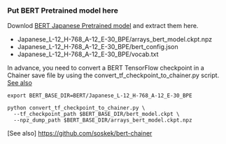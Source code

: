 ### Put BERT Pretrained model here

Downlod [BERT Japanese Pretrained model](http://nlp.ist.i.kyoto-u.ac.jp/index.php?BERT日本語Pretrainedモデル) and extract them here.

- Japanese_L-12_H-768_A-12_E-30_BPE/arrays_bert_model.ckpt.npz
- Japanese_L-12_H-768_A-12_E-30_BPE/bert_config.json
- Japanese_L-12_H-768_A-12_E-30_BPE/vocab.txt

In advance, you need to convert a BERT TensorFlow checkpoint in a Chainer save file by using the convert_tf_checkpoint_to_chainer.py script. [See also](https://github.com/soskek/bert-chainer)

```
export BERT_BASE_DIR=BERT/Japanese_L-12_H-768_A-12_E-30_BPE

python convert_tf_checkpoint_to_chainer.py \
  --tf_checkpoint_path $BERT_BASE_DIR/bert_model.ckpt \
  --npz_dump_path $BERT_BASE_DIR/arrays_bert_model.ckpt.npz

```

[See also] https://github.com/soskek/bert-chainer